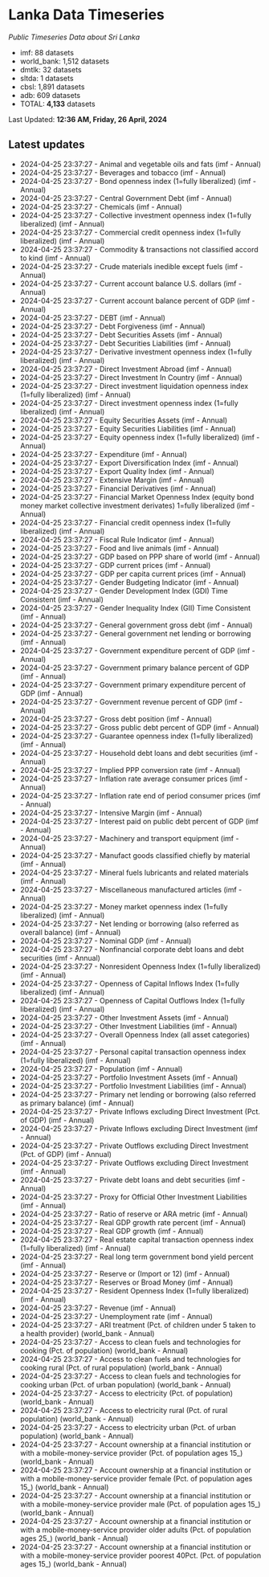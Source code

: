 # Lanka Data Timeseries
*Public Timeseries Data about Sri Lanka*

* imf: 88 datasets
* world_bank: 1,512 datasets
* dmtlk: 32 datasets
* sltda: 1 datasets
* cbsl: 1,891 datasets
* adb: 609 datasets
* TOTAL: **4,133** datasets

Last Updated: **12:36 AM, Friday, 26 April, 2024**

## Latest updates

* 2024-04-25 23:37:27 - Animal and vegetable oils and fats (imf - Annual)
* 2024-04-25 23:37:27 - Beverages and tobacco (imf - Annual)
* 2024-04-25 23:37:27 - Bond openness index (1=fully liberalized) (imf - Annual)
* 2024-04-25 23:37:27 - Central Government Debt (imf - Annual)
* 2024-04-25 23:37:27 - Chemicals (imf - Annual)
* 2024-04-25 23:37:27 - Collective investment openness index (1=fully liberalized) (imf - Annual)
* 2024-04-25 23:37:27 - Commercial credit openness index (1=fully liberalized) (imf - Annual)
* 2024-04-25 23:37:27 - Commodity & transactions not classified accord to kind (imf - Annual)
* 2024-04-25 23:37:27 - Crude materials inedible except fuels (imf - Annual)
* 2024-04-25 23:37:27 - Current account balance U.S. dollars (imf - Annual)
* 2024-04-25 23:37:27 - Current account balance percent of GDP (imf - Annual)
* 2024-04-25 23:37:27 - DEBT (imf - Annual)
* 2024-04-25 23:37:27 - Debt Forgiveness (imf - Annual)
* 2024-04-25 23:37:27 - Debt Securities Assets (imf - Annual)
* 2024-04-25 23:37:27 - Debt Securities Liabilities (imf - Annual)
* 2024-04-25 23:37:27 - Derivative investment openness index (1=fully liberalized) (imf - Annual)
* 2024-04-25 23:37:27 - Direct Investment Abroad (imf - Annual)
* 2024-04-25 23:37:27 - Direct Investment In Country (imf - Annual)
* 2024-04-25 23:37:27 - Direct investment liquidation openness index (1=fully liberalized) (imf - Annual)
* 2024-04-25 23:37:27 - Direct investment openness index (1=fully liberalized) (imf - Annual)
* 2024-04-25 23:37:27 - Equity Securities Assets (imf - Annual)
* 2024-04-25 23:37:27 - Equity Securities Liabilities (imf - Annual)
* 2024-04-25 23:37:27 - Equity openness index (1=fully liberalized) (imf - Annual)
* 2024-04-25 23:37:27 - Expenditure (imf - Annual)
* 2024-04-25 23:37:27 - Export Diversification Index (imf - Annual)
* 2024-04-25 23:37:27 - Export Quality Index (imf - Annual)
* 2024-04-25 23:37:27 - Extensive Margin (imf - Annual)
* 2024-04-25 23:37:27 - Financial Derivatives (imf - Annual)
* 2024-04-25 23:37:27 - Financial Market Openness Index (equity bond money market collective investment derivates) 1=fully liberalized (imf - Annual)
* 2024-04-25 23:37:27 - Financial credit openness index (1=fully liberalized) (imf - Annual)
* 2024-04-25 23:37:27 - Fiscal Rule Indicator (imf - Annual)
* 2024-04-25 23:37:27 - Food and live animals (imf - Annual)
* 2024-04-25 23:37:27 - GDP based on PPP share of world (imf - Annual)
* 2024-04-25 23:37:27 - GDP current prices (imf - Annual)
* 2024-04-25 23:37:27 - GDP per capita current prices (imf - Annual)
* 2024-04-25 23:37:27 - Gender Budgeting Indicator (imf - Annual)
* 2024-04-25 23:37:27 - Gender Development Index (GDI) Time Consistent (imf - Annual)
* 2024-04-25 23:37:27 - Gender Inequality Index (GII) Time Consistent (imf - Annual)
* 2024-04-25 23:37:27 - General government gross debt (imf - Annual)
* 2024-04-25 23:37:27 - General government net lending or borrowing (imf - Annual)
* 2024-04-25 23:37:27 - Government expenditure percent of GDP (imf - Annual)
* 2024-04-25 23:37:27 - Government primary balance percent of GDP (imf - Annual)
* 2024-04-25 23:37:27 - Government primary expenditure percent of GDP (imf - Annual)
* 2024-04-25 23:37:27 - Government revenue percent of GDP (imf - Annual)
* 2024-04-25 23:37:27 - Gross debt position (imf - Annual)
* 2024-04-25 23:37:27 - Gross public debt percent of GDP (imf - Annual)
* 2024-04-25 23:37:27 - Guarantee openness index (1=fully liberalized) (imf - Annual)
* 2024-04-25 23:37:27 - Household debt loans and debt securities (imf - Annual)
* 2024-04-25 23:37:27 - Implied PPP conversion rate (imf - Annual)
* 2024-04-25 23:37:27 - Inflation rate average consumer prices (imf - Annual)
* 2024-04-25 23:37:27 - Inflation rate end of period consumer prices (imf - Annual)
* 2024-04-25 23:37:27 - Intensive Margin (imf - Annual)
* 2024-04-25 23:37:27 - Interest paid on public debt percent of GDP (imf - Annual)
* 2024-04-25 23:37:27 - Machinery and transport equipment (imf - Annual)
* 2024-04-25 23:37:27 - Manufact goods classified chiefly by material (imf - Annual)
* 2024-04-25 23:37:27 - Mineral fuels lubricants and related materials (imf - Annual)
* 2024-04-25 23:37:27 - Miscellaneous manufactured articles (imf - Annual)
* 2024-04-25 23:37:27 - Money market openness index (1=fully liberalized) (imf - Annual)
* 2024-04-25 23:37:27 - Net lending or borrowing (also referred as overall balance) (imf - Annual)
* 2024-04-25 23:37:27 - Nominal GDP (imf - Annual)
* 2024-04-25 23:37:27 - Nonfinancial corporate debt loans and debt securities (imf - Annual)
* 2024-04-25 23:37:27 - Nonresident Openness Index (1=fully liberalized) (imf - Annual)
* 2024-04-25 23:37:27 - Openness of Capital Inflows Index (1=fully liberalized) (imf - Annual)
* 2024-04-25 23:37:27 - Openness of Capital Outflows Index (1=fully liberalized) (imf - Annual)
* 2024-04-25 23:37:27 - Other Investment Assets (imf - Annual)
* 2024-04-25 23:37:27 - Other Investment Liabilities (imf - Annual)
* 2024-04-25 23:37:27 - Overall Openness Index (all asset categories) (imf - Annual)
* 2024-04-25 23:37:27 - Personal capital transaction openness index (1=fully liberalized) (imf - Annual)
* 2024-04-25 23:37:27 - Population (imf - Annual)
* 2024-04-25 23:37:27 - Portfolio Investment Assets (imf - Annual)
* 2024-04-25 23:37:27 - Portfolio Investment Liabilities (imf - Annual)
* 2024-04-25 23:37:27 - Primary net lending or borrowing (also referred as primary balance) (imf - Annual)
* 2024-04-25 23:37:27 - Private Inflows excluding Direct Investment (Pct. of GDP) (imf - Annual)
* 2024-04-25 23:37:27 - Private Inflows excluding Direct Investment (imf - Annual)
* 2024-04-25 23:37:27 - Private Outflows excluding Direct Investment (Pct. of GDP) (imf - Annual)
* 2024-04-25 23:37:27 - Private Outflows excluding Direct Investment (imf - Annual)
* 2024-04-25 23:37:27 - Private debt loans and debt securities (imf - Annual)
* 2024-04-25 23:37:27 - Proxy for Official Other Investment Liabilities (imf - Annual)
* 2024-04-25 23:37:27 - Ratio of reserve or ARA metric (imf - Annual)
* 2024-04-25 23:37:27 - Real GDP growth rate percent (imf - Annual)
* 2024-04-25 23:37:27 - Real GDP growth (imf - Annual)
* 2024-04-25 23:37:27 - Real estate capital transaction openness index (1=fully liberalized) (imf - Annual)
* 2024-04-25 23:37:27 - Real long term government bond yield percent (imf - Annual)
* 2024-04-25 23:37:27 - Reserve or (Import or 12) (imf - Annual)
* 2024-04-25 23:37:27 - Reserves or Broad Money (imf - Annual)
* 2024-04-25 23:37:27 - Resident Openness Index (1=fully liberalized) (imf - Annual)
* 2024-04-25 23:37:27 - Revenue (imf - Annual)
* 2024-04-25 23:37:27 - Unemployment rate (imf - Annual)
* 2024-04-25 23:37:27 - ARI treatment (Pct. of children under 5 taken to a health provider) (world_bank - Annual)
* 2024-04-25 23:37:27 - Access to clean fuels and technologies for cooking (Pct. of population) (world_bank - Annual)
* 2024-04-25 23:37:27 - Access to clean fuels and technologies for cooking rural (Pct. of rural population) (world_bank - Annual)
* 2024-04-25 23:37:27 - Access to clean fuels and technologies for cooking urban (Pct. of urban population) (world_bank - Annual)
* 2024-04-25 23:37:27 - Access to electricity (Pct. of population) (world_bank - Annual)
* 2024-04-25 23:37:27 - Access to electricity rural (Pct. of rural population) (world_bank - Annual)
* 2024-04-25 23:37:27 - Access to electricity urban (Pct. of urban population) (world_bank - Annual)
* 2024-04-25 23:37:27 - Account ownership at a financial institution or with a mobile-money-service provider (Pct. of population ages 15_) (world_bank - Annual)
* 2024-04-25 23:37:27 - Account ownership at a financial institution or with a mobile-money-service provider female (Pct. of population ages 15_) (world_bank - Annual)
* 2024-04-25 23:37:27 - Account ownership at a financial institution or with a mobile-money-service provider male (Pct. of population ages 15_) (world_bank - Annual)
* 2024-04-25 23:37:27 - Account ownership at a financial institution or with a mobile-money-service provider older adults (Pct. of population ages 25_) (world_bank - Annual)
* 2024-04-25 23:37:27 - Account ownership at a financial institution or with a mobile-money-service provider poorest 40Pct. (Pct. of population ages 15_) (world_bank - Annual)